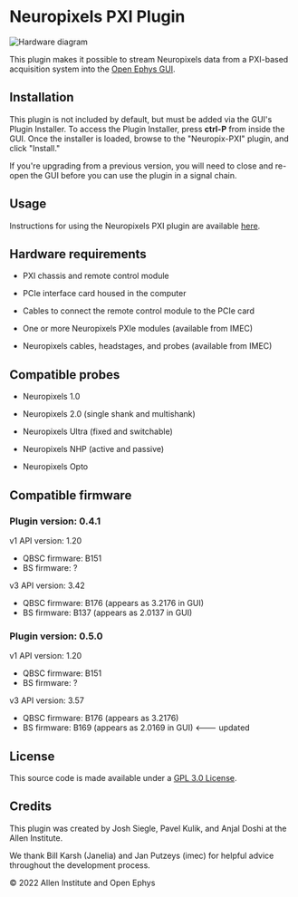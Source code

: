 # Neuropixels PXI Plugin

![Hardware diagram](https://open-ephys.github.io/gui-docs/_images/neuropix-pxi-01.png)

This plugin makes it possible to stream Neuropixels data from a PXI-based  acquisition system into the [Open Ephys GUI](https://github.com/open-ephys/plugin-gui).

## Installation

This plugin is not included by default, but must be added via the GUI's Plugin Installer. To access the Plugin Installer, press **ctrl-P** from inside the GUI. Once the installer is loaded, browse to the "Neuropix-PXI" plugin, and click "Install."

If you're upgrading from a previous version, you will need to close and re-open the GUI before you can use the plugin in a signal chain.

## Usage

Instructions for using the Neuropixels PXI plugin are available [here](https://open-ephys.github.io/gui-docs/User-Manual/Plugins/Neuropixels-PXI.html).

## Hardware requirements

- PXI chassis and remote control module

- PCIe interface card housed in the computer

- Cables to connect the remote control module to the PCIe card

- One or more Neuropixels PXIe modules (available from IMEC)

- Neuropixels cables, headstages, and probes (available from IMEC)

## Compatible probes

- Neuropixels 1.0

- Neuropixels 2.0 (single shank and multishank)

- Neuropixels Ultra (fixed and switchable)

- Neuropixels NHP (active and passive)

- Neuropixels Opto

## Compatible firmware

### Plugin version: 0.4.1

v1 API version: 1.20
- QBSC firmware: B151
- BS firmware: ?

v3 API version: 3.42
- QBSC firmware: B176 (appears as 3.2176 in GUI)
- BS firmware: B137 (appears as 2.0137 in GUI)

### Plugin version: 0.5.0

v1 API version: 1.20
- QBSC firmware: B151
- BS firmware: ?

v3 API version: 3.57
- QBSC firmware: B176 (appears as 3.2176)
- BS firmware: B169 (appears as 2.0169 in GUI) <--- updated

## License

This source code is made available under a [GPL 3.0 License](LICENSE).

## Credits

This plugin was created by Josh Siegle, Pavel Kulik, and Anjal Doshi at the Allen Institute.

We thank Bill Karsh (Janelia) and Jan Putzeys (imec) for helpful advice throughout the development process.

© 2022 Allen Institute and Open Ephys
